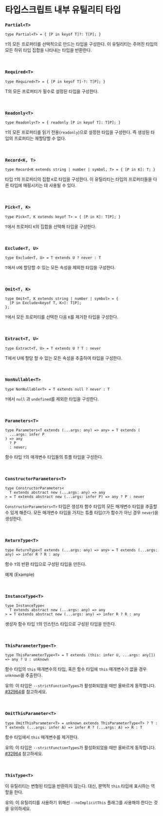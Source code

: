 # 타입스크립트 내부 유틸리티 타입

### `Partial<T>`

```tsx
type Partial<T> = { [P in keyof T]?: T[P]; }
```

`T`의 모든 프로퍼티를 선택적으로 만드는 타입을 구성한다. 이 유틸리티는 주어진 타입의 모든 하위 타입 집합을 나타내는 타입을 반환한다.

<br />

### `Required<T>`

```tsx
type Required<T> = { [P in keyof T]-?: T[P]; }
```

T의 모든 프로퍼티가 필수로 설정된 타입을 구성한다.

<br />

### `Readonly<T>`

```tsx
type Readonly<T> = { readonly [P in keyof T]: T[P]; }
```

`T`의 모든 프로퍼티를 읽기 전용(`readonly`)으로 설정한 타입을 구성한다. 즉 생성된 타입의 프로퍼티는 재할당할 수 없다.

<br />

### `Record<K, T>`

```tsx
type Record<K extends string | number | symbol, T> = { [P in K]: T; }
```

타입 `T`의 프로퍼티의 집합 `K`로 타입을 구성한다. 이 유틸리티는 타입의 프로퍼티들을 다른 타입에 매핑시키는 데 사용될 수 있다.

<br />

### `Pick<T, K>`

```tsx
type Pick<T, K extends keyof T> = { [P in K]: T[P]; }
```

`T`에서 프로퍼티 `K`의 집합을 선택해 타입을 구성한다.

<br />

### `Exclude<T, U>`

```tsx
type Exclude<T, U> = T extends U ? never : T
```

`T`에서 `U`에 할당할 수 있는 모든 속성을 제외한 타입을 구성한다.

<br />

### `Omit<T, K>`

```tsx
type Omit<T, K extends string | number | symbol> = {
  [P in Exclude<keyof T, K>]: T[P];
};
```

`T`에서 모든 프로퍼티를 선택한 다음 `K`를 제거한 타입을 구성한다.

<br />

### `Extract<T, U>`
```tsx
type Extract<T, U> = T extends U ? T : never
```

T에서 U에 할당 할 수 있는 모든 속성을 추출하여 타입을 구성한다.

<br />

### `NonNullable<T>`

```tsx
type NonNullable<T> = T extends null ? never : T
```

`T`에서 `null` 과 `undefined`를 제외한 타입을 구성한다.

<br />

### `Parameters<T>`

```tsx
type Parameters<T extends (...args: any) => any> = T extends (
  ...args: infer P
) => any
  ? P
  : never;
```

함수 타입 `T`의 매개변수 타입들의 튜플 타입을 구성한다.

<br />

### `ConstructorParameters<T>`

```tsx
type ConstructorParameters<
  T extends abstract new (...args: any) => any
> = T extends abstract new (...args: infer P) => any ? P : never
```

`ConstructorParameters<T>` 타입은 생성자 함수 타입의 모든 매개변수 타입을 추출할 수 있게 해준다. 모든 매개변수 타입을 가지는 튜플 타입(`T`가 함수가 아닌 경우 `never`)을 생성한다.

<br />

### `ReturnType<T>`

```tsx
type ReturnType<T extends (...args: any) => any> = T extends (...args: any) => infer R ? R : any
```

함수 `T`의 반환 타입으로 구성된 타입을 만든다.

예제 (Example)

<br />

### `InstanceType<T>`

```tsx
type InstanceType<
  T extends abstract new (...args: any) => any
> = T extends abstract new (...args: any) => infer R ? R : any
```

생성자 함수 타입 `T`의 인스턴스 타입으로 구성된 타입을 만든다.

<br />

### `ThisParameterType<T>`

```tsx
type ThisParameterType<T> = T extends (this: infer U, ...args: any[]) => any ? U : unknown
```

함수 타입의 `this` 매개변수의 타입, 혹은 함수 타입에 `this` 매개변수가 없을 경우 `unknown`을 추출한다.

유의: 이 타입은 `--strictFunctionTypes`가 활성화되었을 때만 올바르게 동작합니다. [#32964](https://github.com/microsoft/TypeScript/issues/32964)를 참고하세요.

<br />

### `OmitThisParameter<T>`

```tsx
type OmitThisParameter<T> = unknown extends ThisParameterType<T> ? T : T extends (...args: infer A) => infer R ? (...args: A) => R : T
```

함수 타입에서 `this` 매개변수를 제거한다.

유의: 이 타입은 `--strictFunctionTypes`가 활성화되었을 때만 올바르게 동작합니다. [#32964](https://github.com/microsoft/TypeScript/issues/32964) 참고하세요.

<br />

### `ThisType<T>`

이 유틸리티는 변형된 타입을 반환하지 않는다. 대신, 문맥적 `this` 타입에 표시하는 역할을 한다. 

유의: 이 유틸리티를 사용하기 위해선 `--noImplicitThis` 플래그를 사용해야 한다는 것을 유의하세요.
